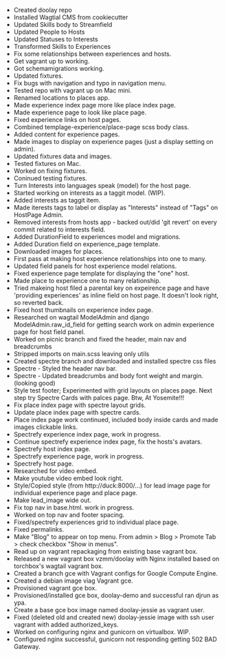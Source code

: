 - Created doolay repo
- Installed Wagtial CMS from cookiecutter
- Updated Skills body to Streamfield
- Updated People to Hosts
- Updated Statuses to Interests
- Transformed Skills to Experiences
- Fix some relationships between experiences and hosts.
- Get vagrant up to working.
- Got schemamigrations working.
- Updated fixtures.
- Fix bugs with navigation and typo in navigation menu.
- Tested repo with vagrant up on Mac mini.
- Renamed locations to places app.
- Made experience index page more like place index page.
- Made experience page to look like place page.
- Fixed experience links on host pages.
- Combined templage-experience/place-page scss body class.
- Added content for experience pages.
- Made images to display on experience pages (just a display setting on admin).
- Updated fixtures data and images.
- Tested fixtures on Mac.
- Worked on fixing fixtures.
- Coninued testing fixtures.
- Turn Interests into languages speak (model) for the host page.
- Started working on interests as a taggit model. (WIP).
- Added interests as taggit item.
- Made iterests tags to label or display as "Interests" instead of "Tags" on HostPage Admin.
- Removed interests from hosts app - backed out/did 'git revert' on every commit related to interests field.
- Added DurationField to experiences model and migrations.
- Added Duration field on experience_page template.
- Downloaded images for places.
- First pass at making host experience relationships into one to many.
- Updated field panels for host experience model relations.
- Fixed experience page template for displaying the "one" host. 
- Made place to experience one to many relationship.
- Tried makeing host filed a parental key on expeirence page and have 'providing experiences' as inline field on host page. It doesn't look right, so reverted back.
- Fixed host thumbnails on experience index page.
- Researched on wagtail ModelAdmin and django ModelAdmin.raw_id_field for getting search work on admin experience page for host field panel.
- Worked on picnic branch and fixed the header, main nav and breadcrumbs
- Stripped imports on main.scss leaving only utils
- Created spectre branch and downloaded and installed spectre css files
- Spectre - Styled the header nav bar.
- Spectre - Updated breadcrumbs and body font weight and margin. (looking good)
- Style test footer; Experimented with grid layouts on places page. Next step try Spectre Cards with palces page. Btw, At Yosemite!!!
- Fix place index page with spectre layout grids.
- Update place index page with spectre cards.
- Place index page work continued, included body inside cards and made images clickable links.
- Spectrefy experience index page, work in progress.
- Continue spectrefy experience index page, fix the hosts's avatars.
- Spectrefy host index page.
- Spectrefy experience page, work in progress.
- Spectrefy host page.
- Researched for video embed.
- Make youtube video embed look right.
- Style/Copied style (from http://duck:8000/...) for lead image page for individual experience page and place page.
- Make lead_image wide out.
- Fix top nav in base.html. work in progress.
- Worked on top nav and footer spacing.
- Fixed/spectrefy experiences grid to individual place page.
- Fixed permalinks.
- Make "Blog" to appear on top menu. From admin > Blog > Promote Tab > check checkbox "Show in menus".
- Read up on vagrant repackaging from existing base vagrant box.
- Released a new vagrant box vzmm/doolay with Nginx installed based on torchbox's wagtail vagrant box.    
- Created a branch gce with Vagrant configs for Google Compute Engine.
- Created a debian image viag Vagrant gce.
- Provisioned vagrant gce box.
- Provisioned/installed gce box, doolay-demo and successful ran djrun as ypa.
- Create a base gce box image named doolay-jessie as vagrant user.
- Fixed (deleted old and created new) doolay-jessie image with ssh user vagrant with added authorized_keys.
- Worked on configuring nginx and gunicorn on virtualbox. WIP.
- Configured nginx successful, gunicorn not responding getting 502 BAD Gateway.



